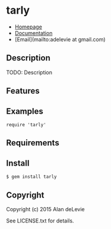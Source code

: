 # tarly

* [Homepage](https://rubygems.org/gems/tarly)
* [Documentation](http://rubydoc.info/gems/tarly/frames)
* [Email](mailto:adelevie at gmail.com)

## Description

TODO: Description

## Features

## Examples

    require 'tarly'

## Requirements

## Install

    $ gem install tarly

## Copyright

Copyright (c) 2015 Alan deLevie

See LICENSE.txt for details.
